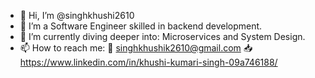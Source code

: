 - 👋 Hi, I’m @singhkhushi2610
- 👀 I’m a Software Engineer skilled in backend development.
- 🌱 I’m currently diving deeper into: Microservices and System Design.
- 📫 How to reach me:
 📧 singhkhushik2610@gmail.com
 📥 https://www.linkedin.com/in/khushi-kumari-singh-09a746188/
<!---
khushisingh96/khushisingh96 is a ✨ special ✨ repository because its `README.md` (this file) appears on your GitHub profile.
You can click the Preview link to take a look at your changes.
--->
